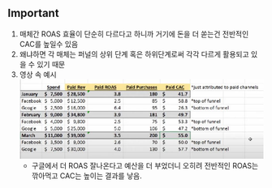 ## Important

1. 매체간 ROAS 효율이 단순히 다르다고 하니까 거기에 돈을 더 쏟는건 전반적인 CAC를 높일수 있음
2. 왜냐하면 각 매체는 퍼널의 상위 단계 혹은 하위단계로써 각각 다르게 활용되고 있을 수 있기 때문
3. 영상 속 예시
    <img src="../Img/KPIs_For_Digital_Marketing_1.JPG">
    - 구글에서 더 ROAS 잘나온다고 예산을 더 부었더니 오히려 전반적인 ROAS는 깎아먹고 CAC는 높이는 결과를 낳음.